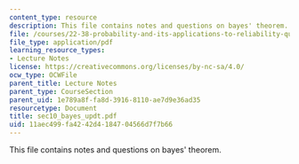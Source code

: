 ```yaml
---
content_type: resource
description: This file contains notes and questions on bayes' theorem.
file: /courses/22-38-probability-and-its-applications-to-reliability-quality-control-and-risk-assessment-fall-2005/11aec499fa4242d4184704566d7f7b66_sec10_bayes_updt.pdf
file_type: application/pdf
learning_resource_types:
- Lecture Notes
license: https://creativecommons.org/licenses/by-nc-sa/4.0/
ocw_type: OCWFile
parent_title: Lecture Notes
parent_type: CourseSection
parent_uid: 1e789a8f-fa8d-3916-8110-ae7d9e36ad35
resourcetype: Document
title: sec10_bayes_updt.pdf
uid: 11aec499-fa42-42d4-1847-04566d7f7b66
---
```

This file contains notes and questions on bayes' theorem.